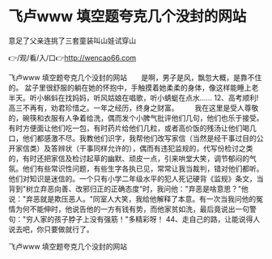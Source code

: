 # 飞卢www 填空题夸克几个没封的网站
意足了父亲连挑了三套童装叫山娃试穿山

👉/观/看/入/口👉http://wencao66.com

飞卢www 填空题夸克几个没封的网站　　是啊，男子是风，飘忽大概，是靠不住的。
盆子里很舒服的躺在她的怀抱中，手触摸着她柔柔的身体，像这样能睡上老半天。听小蝌蚪在找妈妈，听风姑娘在唱歌，听小蜻蜓在点水……
	12、高考顺利!高三不再有，劝君珍惜之。一年之经历，终身之财富。
　　我在这里是受人尊敬的，碗筷和衣服有人争着给洗，偶而发个小脾气批评他们几句，他们也乐于接受。有时方便面让他们吃一包，有时药片给他们几粒，或者高价饭的残汤让他们喝几口，他们都感激不尽。我教他们识字，我帮他们改写家信（当然是经干事过目的公开家信类）及答辨状（干事同样允许的），偶而有违犯监规的，代写份检讨之类的，有时还把家信及检讨起草的幽默、顽皮一点，引来哄堂大笑，调节郁闷的气氛。他们有些常识性问题，有些生字各执已见，常常让我当裁判，错对他们都听。他们对知识是迷信的。一个只有小学二年级水平的犯人死记硬背《监规》条文，当背到"树立弃恶向善、改邪归正的正确态度"时，我问他："弃恶是啥意思？"他说："弃恶就是欺压恶人。"同室人大笑，我给他解释了本意。有一次当我问他的冤情为何不能伸时，他说告他的一方有钱有势，而他家贫如洗，最后竟说出一句警句："穷人家的孩子脖子上没有强筋！"多精彩呀！
	44、走自己的路，让能说得人说去吧，你只要做就行了。

飞卢www 填空题夸克几个没封的网站
